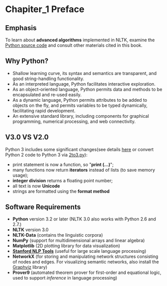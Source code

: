 
# Chapiter_1 Preface

## Emphasis

To learn about **advanced algorithms** implemented in NLTK, examine the [Python source code](https://github.com/nltk/nltk) and consult other materials cited in this book.

## Why Python?

- Shallow learning curve, its syntax and semantics are transparent, and good string-handling functionality.
- As an interpreted language, Python facilitates interactive exploration.
- As an object-oriented language, Python permits data and methods to be encapsulated and re-used easily.
- As a dynamic language, Python permits attributes to be added to objects on the fly, and permits variables to be typed dynamically, facilitating rapid development.
- An extensive standard library, including components for graphical programming, numerical processing, and web connectivity.

## V3.0 VS V2.0

Python 3 includes some significant changes(see details [here](https://docs.python.org/dev/whatsnew/3.0.html) or convert Python 2 code to Python 3 via [2to3.py](https://docs.python.org/2/library/2to3.html)):

- print statement is now a function, so "**print (...)**";
- many functions now return **iterators** instead of lists (to save memory usage);
- **integer division** returns a floating point number;
- all text is now **Unicode**
- strings are formatted using the **format method**

## Software Requirements

- **Python** version 3.2 or later (NLTK 3.0 also works with Python 2.6 and 2.7.)
- **NLTK** version 3.0
- **NLTK-Data** (contains the linguistic corpora)
- **NumPy** (support for multidimensional arrays and linear algebra)
- **Matplotlib** (2D plotting library for data visualization)
- **[Stanford NLP Tools](http://nlp.stanford.edu/software/)** (useful for large scale language processing)
- **NetworkX** (for storing and manipulating network structures consisting of nodes and edges. For visualizing semantic networks, also install the [Graphviz](http://www.graphviz.org/Gallery.php) library)
- **Prover9** (automated theorem prover for first-order and equational logic, used to support _inference_ in language processing)
